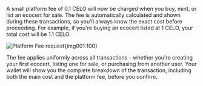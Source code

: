 A small platform fee of 0.1 CELO will now be charged when you buy, mint, or list an ecocert for sale. The fee is automatically calculated and shown during these transactions, so you'll always know the exact cost before proceeding. For example, if you're buying an ecocert listed at 1 CELO, your total cost will be 1.1 CELO.

![Platform Fee request](https://i.ibb.co/kg6hvZpg/image.png){img001:100}

The fee applies uniformly across all transactions - whether you're creating your first ecocert, listing one for sale, or purchasing from another user. Your wallet will show you the complete breakdown of the transaction, including both the main cost and the platform fee, before you confirm.
